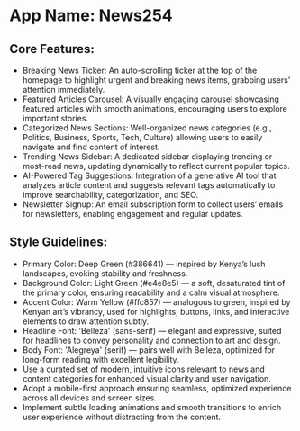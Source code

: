 # **App Name**: News254

## Core Features:

- Breaking News Ticker: An auto-scrolling ticker at the top of the homepage to highlight urgent and breaking news items, grabbing users’ attention immediately.
- Featured Articles Carousel: A visually engaging carousel showcasing featured articles with smooth animations, encouraging users to explore important stories.
- Categorized News Sections: Well-organized news categories (e.g., Politics, Business, Sports, Tech, Culture) allowing users to easily navigate and find content of interest.
- Trending News Sidebar: A dedicated sidebar displaying trending or most-read news, updating dynamically to reflect current popular topics.
- AI-Powered Tag Suggestions: Integration of a generative AI tool that analyzes article content and suggests relevant tags automatically to improve searchability, categorization, and SEO.
- Newsletter Signup: An email subscription form to collect users’ emails for newsletters, enabling engagement and regular updates.

## Style Guidelines:

- Primary Color: Deep Green (#386641) — inspired by Kenya’s lush landscapes, evoking stability and freshness.
- Background Color: Light Green (#e4e8e5) — a soft, desaturated tint of the primary color, ensuring readability and a calm visual atmosphere.
- Accent Color: Warm Yellow (#ffc857) — analogous to green, inspired by Kenyan art’s vibrancy, used for highlights, buttons, links, and interactive elements to draw attention subtly.
- Headline Font: 'Belleza' (sans-serif) — elegant and expressive, suited for headlines to convey personality and connection to art and design.
- Body Font: 'Alegreya' (serif) — pairs well with Belleza, optimized for long-form reading with excellent legibility.
- Use a curated set of modern, intuitive icons relevant to news and content categories for enhanced visual clarity and user navigation.
- Adopt a mobile-first approach ensuring seamless, optimized experience across all devices and screen sizes.
- Implement subtle loading animations and smooth transitions to enrich user experience without distracting from the content.